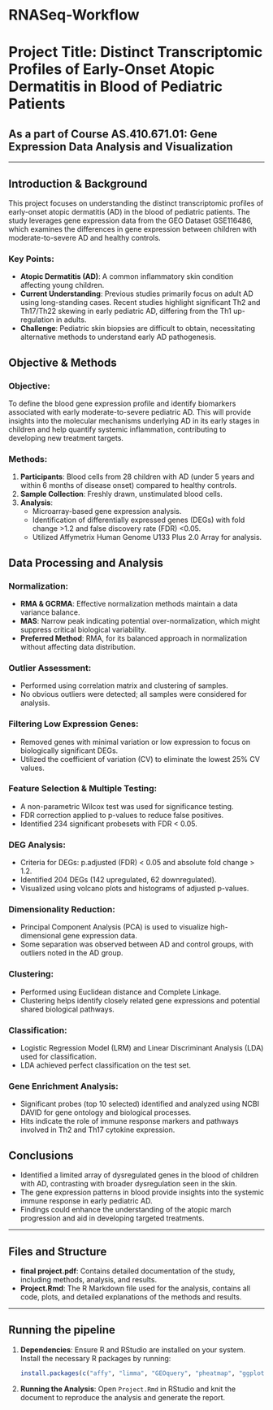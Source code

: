 # RNASeq-Workflow

# Project Title: Distinct Transcriptomic Profiles of Early-Onset Atopic Dermatitis in Blood of Pediatric Patients
## As a part of Course AS.410.671.01: Gene Expression Data Analysis and Visualization
---

## Introduction & Background

This project focuses on understanding the distinct transcriptomic profiles of early-onset atopic dermatitis (AD) in the blood of pediatric patients. The study leverages gene expression data from the GEO Dataset GSE116486, which examines the differences in gene expression between children with moderate-to-severe AD and healthy controls.

### Key Points:

- **Atopic Dermatitis (AD)**: A common inflammatory skin condition affecting young children.
- **Current Understanding**: Previous studies primarily focus on adult AD using long-standing cases. Recent studies highlight significant Th2 and Th17/Th22 skewing in early pediatric AD, differing from the Th1 up-regulation in adults.
- **Challenge**: Pediatric skin biopsies are difficult to obtain, necessitating alternative methods to understand early AD pathogenesis.

## Objective & Methods

### Objective:

To define the blood gene expression profile and identify biomarkers associated with early moderate-to-severe pediatric AD. This will provide insights into the molecular mechanisms underlying AD in its early stages in children and help quantify systemic inflammation, contributing to developing new treatment targets.

### Methods:

1. **Participants**: Blood cells from 28 children with AD (under 5 years and within 6 months of disease onset) compared to healthy controls.
2. **Sample Collection**: Freshly drawn, unstimulated blood cells.
3. **Analysis**:
   - Microarray-based gene expression analysis.
   - Identification of differentially expressed genes (DEGs) with fold change >1.2 and false discovery rate (FDR) <0.05.
   - Utilized Affymetrix Human Genome U133 Plus 2.0 Array for analysis.

## Data Processing and Analysis

### Normalization:

- **RMA & GCRMA**: Effective normalization methods maintain a data variance balance.
- **MAS**: Narrow peak indicating potential over-normalization, which might suppress critical biological variability.
- **Preferred Method**: RMA, for its balanced approach in normalization without affecting data distribution.

### Outlier Assessment:

- Performed using correlation matrix and clustering of samples.
- No obvious outliers were detected; all samples were considered for analysis.

### Filtering Low Expression Genes:

- Removed genes with minimal variation or low expression to focus on biologically significant DEGs.
- Utilized the coefficient of variation (CV) to eliminate the lowest 25% CV values.

### Feature Selection & Multiple Testing:

- A non-parametric Wilcox test was used for significance testing.
- FDR correction applied to p-values to reduce false positives.
- Identified 234 significant probesets with FDR < 0.05.

### DEG Analysis:

- Criteria for DEGs: p.adjusted (FDR) < 0.05 and absolute fold change > 1.2.
- Identified 204 DEGs (142 upregulated, 62 downregulated).
- Visualized using volcano plots and histograms of adjusted p-values.

### Dimensionality Reduction:

- Principal Component Analysis (PCA) is used to visualize high-dimensional gene expression data.
- Some separation was observed between AD and control groups, with outliers noted in the AD group.

### Clustering:

- Performed using Euclidean distance and Complete Linkage.
- Clustering helps identify closely related gene expressions and potential shared biological pathways.

### Classification:

- Logistic Regression Model (LRM) and Linear Discriminant Analysis (LDA) used for classification.
- LDA achieved perfect classification on the test set.

### Gene Enrichment Analysis:

- Significant probes (top 10 selected) identified and analyzed using NCBI DAVID for gene ontology and biological processes.
- Hits indicate the role of immune response markers and pathways involved in Th2 and Th17 cytokine expression.

## Conclusions

- Identified a limited array of dysregulated genes in the blood of children with AD, contrasting with broader dysregulation seen in the skin.
- The gene expression patterns in blood provide insights into the systemic immune response in early pediatric AD.
- Findings could enhance the understanding of the atopic march progression and aid in developing targeted treatments.

---

## Files and Structure

- **final project.pdf**: Contains detailed documentation of the study, including methods, analysis, and results.
- **Project.Rmd**: The R Markdown file used for the analysis, contains all code, plots, and detailed explanations of the methods and results.

---

## Running the pipeline

1. **Dependencies**: Ensure R and RStudio are installed on your system. Install the necessary R packages by running:
   ```R
   install.packages(c("affy", "limma", "GEOquery", "pheatmap", "ggplot2", "dplyr"))
   ```
3. **Running the Analysis**: Open `Project.Rmd` in RStudio and knit the document to reproduce the analysis and generate the report.

